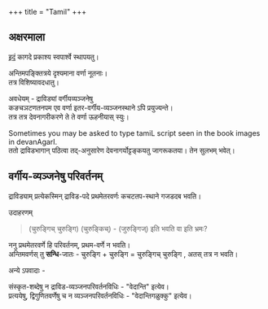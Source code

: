+++
title = "Tamil"
+++



## अक्षरमाला
[इदं](https://vishvasa.github.io/bhAShAntaram/tamiL/aksharamAlA_dev/?transliterationTarget=%3F%3F&transliterationTargetAlt=tamil&printCols=1&bodyFontSize=0.4cm&includeStyle=true) कागदे प्रकाश्य स्वपार्श्वे स्थापयतु।  

अन्तिमपङ्क्तित्रये दृश्यमाना वर्णा नूतनाः।  
तत्र विशिष्यावदधातु।

अवधेयम् - द्राविड्यां वर्गीयव्यञ्जनेषु  
कङचञटणतनपम एव वर्णा इतर-वर्गीय-व्यञ्जनस्थाने ऽपि प्रयुज्यन्ते।  
तत्र तत्र देवनागरीकरणे ते ते वर्णा ऊहनीयास् स्युः। 

Sometimes you may be asked to type tamiL script seen in the book images in devanAgarI.  
ततो द्राविडभागान् पठित्वा तद्-अनुसारेण देवनागर्योट्टङ्कयतु जागरूकतया। तेन सुलभम् भवेत्।

## वर्गीय-व्यञ्जनेषु परिवर्तनम्
द्राविड्याम् प्रत्येकस्मिन् द्राविड-पदे प्रथमेतरवर्णः कचटतप-स्थाने गजडदब भवति।

उदाहरणम्

> (चुरुङ्गिच् चुरुङ्गि)
> (चुरुङ्किच्) - (जुरुङ्गिज्) इति भवति वा इति भ्रमः?

ननु प्रथमेतरवर्णे हि परिवर्तनम्, प्रथम-वर्णे न भवति।  
अन्तिमवर्णस् तु **सन्धि**-जातः - चुरुङ्गि + चुरुङ्गि = चुरुङ्गिच् चुरुङ्गि , अतस् तत्र न भवति।

अन्ये ऽपवादाः - 

संस्कृत-शब्देषु न द्राविड-व्यञ्जनपरिवर्तनविधिः - "वेदान्ति" इत्येव।  
प्रत्ययेषु, द्विगुणितवर्णेषु च न व्यञ्जनपरिवर्तनविधिः - "वेदान्तिगळुक्कु" इत्येव। 
